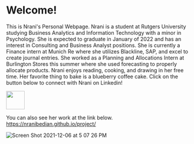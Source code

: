 # Welcome!
This is Nrani's Personal Webpage. Nrani is a student at Rutgers University studying Business Analytics and Information Technology with a minor in Psychology. 
She is expected to graduate in January of 2022 and has an interest in Consulting and Business Analyst positions. She is currently a Finance intern at Munich Re where she utilizes Blackline, SAP, and excel to create journal entries. She worked as a Planning and Allocations Intern at Burlington Stores this summer where she used forecasting to properly allocate products. Nrani enjoys reading, cooking, and drawing in her free time. Her favorite thing to bake is a blueberry coffee cake.  Click on the button below to connect with Nrani on Linkedin!

 <a href="https://www.linkedin.com/in/nrani-bedian/"><img src="https://user-images.githubusercontent.com/90295114/144930787-edca4fcc-1ecb-4e7a-9e27-4d97de29ba98.png" width="50" height="50"> </a>

You can also see her work at the link below. <br>
https://nranibedian.github.io/project/
 
 
![Screen Shot 2021-12-06 at 5 07 26 PM](https://user-images.githubusercontent.com/90295114/144930536-b6cc76fe-d869-40ea-be2f-71036d429f45.png)





